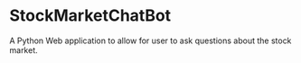 # StockMarketChatBot
A Python Web application to allow for user to ask questions about the stock market.
